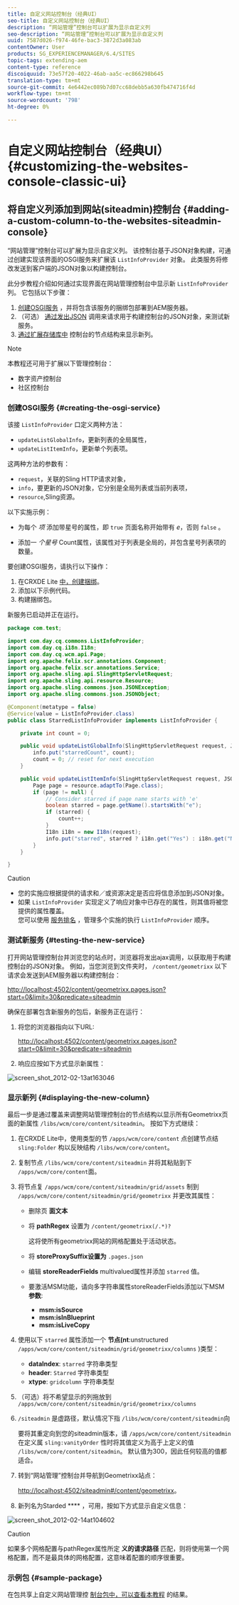 ```yaml
---
title: 自定义网站控制台（经典UI）
seo-title: 自定义网站控制台（经典UI）
description: “网站管理”控制台可以扩展为显示自定义列
seo-description: “网站管理”控制台可以扩展为显示自定义列
uuid: 7587d026-f974-46fe-bac3-3872d3a083ab
contentOwner: User
products: SG_EXPERIENCEMANAGER/6.4/SITES
topic-tags: extending-aem
content-type: reference
discoiquuid: 73e57f20-4022-46ab-aa5c-ec866298b645
translation-type: tm+mt
source-git-commit: 4e6442ec089b7d07cc68debb5a630fb474716f4d
workflow-type: tm+mt
source-wordcount: '798'
ht-degree: 0%

---
```



# 自定义网站控制台（经典UI）{#customizing-the-websites-console-classic-ui}

## 将自定义列添加到网站(siteadmin)控制台 {#adding-a-custom-column-to-the-websites-siteadmin-console}

“网站管理”控制台可以扩展为显示自定义列。 该控制台基于JSON对象构建，可通过创建实现该界面的OSGI服务来扩展该 `ListInfoProvider` 对象。 此类服务将修改发送到客户端的JSON对象以构建控制台。

此分步教程介绍如何通过实现界面在网站管理控制台中显示新 `ListInfoProvider` 列。 它包括以下步骤：

1. [创建OSGI服务](#creating-the-osgi-service) ，并将包含该服务的捆绑包部署到AEM服务器。
1. （可选） [通过发出JSON](#testing-the-new-service) 调用来请求用于构建控制台的JSON对象，来测试新服务。
1. [通过扩展存储库中](#displaying-the-new-column) 控制台的节点结构来显示新列。

>[!NOTE]
>
>本教程还可用于扩展以下管理控制台：
>
>* 数字资产控制台
>* 社区控制台

>



### 创建OSGI服务 {#creating-the-osgi-service}

该接 `ListInfoProvider` 口定义两种方法：

* `updateListGlobalInfo`，更新列表的全局属性，
* `updateListItemInfo`，更新单个列表项。

这两种方法的参数有：

* `request`，关联的Sling HTTP请求对象，
* `info`，要更新的JSON对象，它分别是全局列表或当前列表项，
* `resource`,Sling资源。

以下实施示例：

* 为每个 *项* 添加带星号的属性，即 `true` 页面名称开始带有 *e*，否则 `false` 。

* 添加一 *个星号* Count属性，该属性对于列表是全局的，并包含星号列表项的数量。

要创建OSGI服务，请执行以下操作：

1. 在CRXDE Lite [中，创建捆绑](/help/sites-developing/developing-with-crxde-lite.md#managing-a-bundle)。
1. 添加以下示例代码。
1. 构建捆绑包。

新服务已启动并正在运行。

```java
package com.test;

import com.day.cq.commons.ListInfoProvider;
import com.day.cq.i18n.I18n;
import com.day.cq.wcm.api.Page;
import org.apache.felix.scr.annotations.Component;
import org.apache.felix.scr.annotations.Service;
import org.apache.sling.api.SlingHttpServletRequest;
import org.apache.sling.api.resource.Resource;
import org.apache.sling.commons.json.JSONException;
import org.apache.sling.commons.json.JSONObject;

@Component(metatype = false)
@Service(value = ListInfoProvider.class)
public class StarredListInfoProvider implements ListInfoProvider {

    private int count = 0;

    public void updateListGlobalInfo(SlingHttpServletRequest request, JSONObject info, Resource resource) throws JSONException {
        info.put("starredCount", count);
        count = 0; // reset for next execution
    }

    public void updateListItemInfo(SlingHttpServletRequest request, JSONObject info, Resource resource) throws JSONException {
        Page page = resource.adaptTo(Page.class);
        if (page != null) {
            // Consider starred if page name starts with 'e'
            boolean starred = page.getName().startsWith("e");
            if (starred) {
                count++;
            }
            I18n i18n = new I18n(request);
            info.put("starred", starred ? i18n.get("Yes") : i18n.get("No"));
        }
    }

}
```

>[!CAUTION]
>
>* 您的实施应根据提供的请求和／或资源决定是否应将信息添加到JSON对象。
>* 如果 `ListInfoProvider` 实现定义了响应对象中已存在的属性，则其值将被您提供的属性覆盖。\
   >  您可以使用 [服务排名](https://www.osgi.org/javadoc/r2/org/osgi/framework/Constants.html#SERVICE_RANKING) ，管理多个实施的执行 `ListInfoProvider` 顺序。

>



### 测试新服务 {#testing-the-new-service}

打开网站管理控制台并浏览您的站点时，浏览器将发出ajax调用，以获取用于构建控制台的JSON对象。 例如，当您浏览到文件夹时， `/content/geometrixx` 以下请求会发送到AEM服务器以构建控制台：

[http://localhost:4502/content/geometrixx.pages.json?start=0&amp;limit=30&amp;predicate=siteadmin](http://localhost:4502/content/geometrixx.pages.json?start=0&amp;limit=30&amp;predicate=siteadmin)

确保在部署包含新服务的包后，新服务正在运行：

1. 将您的浏览器指向以下URL:

   [http://localhost:4502/content/geometrixx.pages.json?start=0&amp;limit=30&amp;predicate=siteadmin](http://localhost:4502/content/geometrixx.pages.json?start=0&amp;limit=30&amp;predicate=siteadmin)

1. 响应应按如下方式显示新属性：

![screen_shot_2012-02-13at163046](assets/screen_shot_2012-02-13at163046.png)

### 显示新列 {#displaying-the-new-column}

最后一步是通过覆盖来调整网站管理控制台的节点结构以显示所有Geometrixx页面的新属性 `/libs/wcm/core/content/siteadmin`。 按如下方式继续：

1. 在CRXDE Lite中，使用类型的节 `/apps/wcm/core/content` 点创建节点结 `sling:Folder` 构以反映结构 `/libs/wcm/core/content`。

1. 复制节点 `/libs/wcm/core/content/siteadmin` 并将其粘贴到下 `/apps/wcm/core/content`面。

1. 将节点复 `/apps/wcm/core/content/siteadmin/grid/assets` 制到 `/apps/wcm/core/content/siteadmin/grid/geometrixx` 并更改其属性：

   * 删除页 **面文本**
   * 将 **pathRegex** 设置为 `/content/geometrixx(/.*)?`

      这将使所有geometrixx网站的网格配置处于活动状态。

   * 将 **storeProxySuffix设置为** `.pages.json`
   * 编辑 **storeReaderFields** multivalued属性并添加 `starred` 值。
   * 要激活MSM功能，请向多字符串属性storeReaderFields添加以下MSM **参数**:

      * **msm:isSource**
      * **msm:isInBlueprint**
      * **msm:isLiveCopy**

1. 使用以下 `starred` 属性添加一个 **节点(nt**:unstructured `/apps/wcm/core/content/siteadmin/grid/geometrixx/columns` )类型：

   * **dataIndex**: `starred` 字符串类型
   * **header**: `Starred` 字符串类型
   * **xtype**: `gridcolumn` 字符串类型

1. （可选）将不希望显示的列拖放到 `/apps/wcm/core/content/siteadmin/grid/geometrixx/columns`

1. `/siteadmin` 是虚路径，默认情况下指 `/libs/wcm/core/content/siteadmin`向

   要将其重定向到您的siteadmin版本，请 `/apps/wcm/core/content/siteadmin` 在定义属 `sling:vanityOrder` 性时将其值定义为高于上定义的值 `/libs/wcm/core/content/siteadmin`。 默认值为300，因此任何较高的值都适合。

1. 转到“网站管理”控制台并导航到Geometrixx站点：

   [http://localhost:4502/siteadmin#/content/geometrixx](http://localhost:4502/siteadmin#/content/geometrixx)。

1. 新列名为Starded **** ，可用，按如下方式显示自定义信息：

![screen_shot_2012-02-14at104602](assets/screen_shot_2012-02-14at104602.png)

>[!CAUTION]
>
>如果多个网格配置与pathRegex属性所定 **义的请求路径** 匹配，则将使用第一个网格配置，而不是最具体的网格配置，这意味着配置的顺序很重要。

### 示例包 {#sample-package}

在包共享上自定义网站管理控 [制台包中，可以查看本教程](http://localhost:4502/crx/packageshare/index.html/content/marketplace/marketplaceProxy.html?packagePath=/content/companies/public/adobe/packages/helper/customizing-siteadmin) 的结果。
